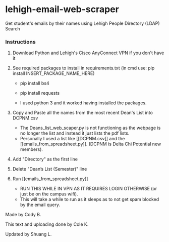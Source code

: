# lehigh-email-web-scraper
Get student's emails by their names using Lehigh People Directory (LDAP) Search

### Instructions 
1. Download Python and Lehigh's Cisco AnyConnect VPN if you don't have it

2. See required packages to install in requirements.txt (in cmd use: pip install INSERT_PACKAGE_NAME_HERE)

    - pip install bs4
    - pip install requests

    - I used python 3 and it worked having installed the packages.

3. Copy and Paste all the names from the most recent Dean's List into DCPNM.csv

    - The Deans_list_web_scaper.py is not functioning as the webpage is no longer the list and instead it just lists the pdf lists.
    - Personally I used a list like [[DCPNM.csv]] and the [[emails_from_spreadsheet.py]]. (DCPNM is Delta Chi Potential new members).

4. Add "Directory" as the first line

5. Delete "Dean’s List (Semester)" line

6. Run [[emails_from_spreadsheet.py]]

    - RUN THIS WHILE IN VPN AS IT REQUIRES LOGIN OTHERWISE (or just be on the campus wifi).
    - This will take a while to run as it sleeps as to not get spam blocked by the email query.

Made by Cody B.

This text and uploading done by Cole K.

Updated by Shuang L.
